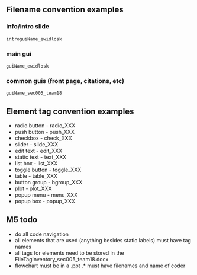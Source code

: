 ## Filename convention examples
### info/intro slide
	introguiName_ewidlosk
### main gui
	guiName_ewidlosk
### common guis (front page, citations, etc)
	guiName_sec005_team18

## Element tag convention examples
* radio button - radio_XXX
* push button - push_XXX
* checkbox - check_XXX
* slider - slide_XXX
* edit text - edit_XXX
* static text - text_XXX
* list box - list_XXX
* toggle button - toggle_XXX
* table - table_XXX
* button group - bgroup_XXX
* plot - plot_XXX
* popup menu - menu_XXX
* popup box - popup_XXX

## M5 todo
* do all code navigation
* all elements that are used (anything besides static labels) must have tag names
* all tags for elements need to be stored in the FileTagInventory_sec005_team18.docx
* flowchart must be in a .ppt
.* must have filenames and name of coder

